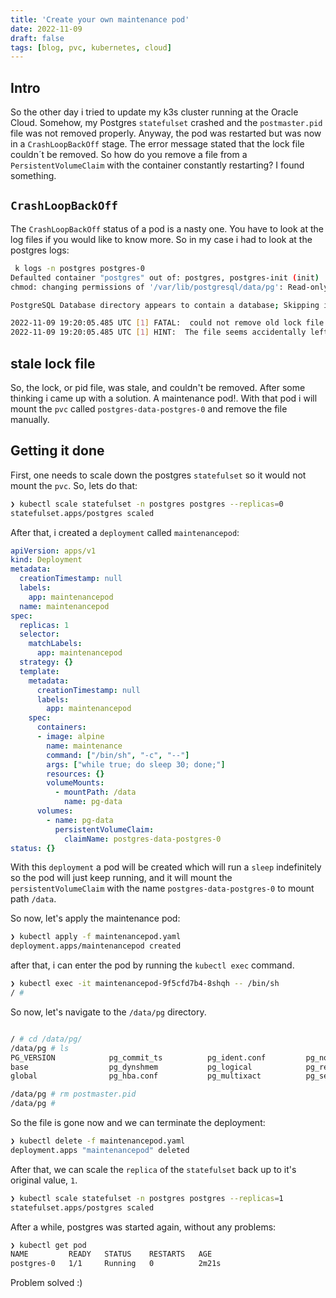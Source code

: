 ```yaml
---
title: 'Create your own maintenance pod'
date: 2022-11-09
draft: false
tags: [blog, pvc, kubernetes, cloud]
---
```


Intro
-----

So the other day i tried to update my k3s cluster running at the Oracle Cloud. Somehow, my Postgres `statefulset` crashed and the `postmaster.pid` file was not removed properly. Anyway, the pod was restarted but was now in a `CrashLoopBackOff` stage. The error message stated that the lock file couldn´t be removed. So how do you remove a file from a `PersistentVolumeClaim` with the container constantly restarting? I found something.

## `CrashLoopBackOff`

The `CrashLoopBackOff` status of a pod is a nasty one. You have to look at the log files if you would like to know more. So in my case i had to look at the postgres logs:

```bash
 k logs -n postgres postgres-0
Defaulted container "postgres" out of: postgres, postgres-init (init)
chmod: changing permissions of '/var/lib/postgresql/data/pg': Read-only file system

PostgreSQL Database directory appears to contain a database; Skipping initialization

2022-11-09 19:20:05.485 UTC [1] FATAL:  could not remove old lock file "postmaster.pid": Read-only file system
2022-11-09 19:20:05.485 UTC [1] HINT:  The file seems accidentally left over, but it could not be removed. Please remove the file by hand and try again.
```

## stale lock file

So, the lock, or pid file, was stale, and couldn't be removed. After some thinking i came up with a solution. A maintenance pod!. With that pod i will mount the `pvc` called `postgres-data-postgres-0` and remove the file manually.

## Getting it done

First, one needs to scale down the postgres `statefulset` so it would not mount the `pvc`. So, lets do that:

```bash
❯ kubectl scale statefulset -n postgres postgres --replicas=0
statefulset.apps/postgres scaled
```

After that, i created a `deployment` called `maintenancepod`:

```yaml
apiVersion: apps/v1
kind: Deployment
metadata:
  creationTimestamp: null
  labels:
    app: maintenancepod
  name: maintenancepod
spec:
  replicas: 1
  selector:
    matchLabels:
      app: maintenancepod
  strategy: {}
  template:
    metadata:
      creationTimestamp: null
      labels:
        app: maintenancepod
    spec:
      containers:
      - image: alpine
        name: maintenance
        command: ["/bin/sh", "-c", "--"]
        args: ["while true; do sleep 30; done;"]
        resources: {}
        volumeMounts:
          - mountPath: /data
            name: pg-data
      volumes:
        - name: pg-data
          persistentVolumeClaim:
            claimName: postgres-data-postgres-0
status: {}
```

With this `deployment` a pod will be created which will run a `sleep` indefinitely so the pod will just keep running, and it will mount the `persistentVolumeClaim` with the name `postgres-data-postgres-0` to mount path `/data`.

So now, let's apply the maintenance pod:

```bash
❯ kubectl apply -f maintenancepod.yaml
deployment.apps/maintenancepod created
```

after that, i can enter the pod by running the `kubectl exec` command.

```bash
❯ kubectl exec -it maintenancepod-9f5cfd7b4-8shqh -- /bin/sh
/ # 
```

So now, let's navigate to the `/data/pg` directory.
```bash

/ # cd /data/pg/
/data/pg # ls
PG_VERSION            pg_commit_ts          pg_ident.conf         pg_notify             pg_snapshots          pg_subtrans           pg_wal                postgresql.conf
base                  pg_dynshmem           pg_logical            pg_replslot           pg_stat               pg_tblspc             pg_xact               postmaster.opts
global                pg_hba.conf           pg_multixact          pg_serial             pg_stat_tmp           pg_twophase           postgresql.auto.conf  postmaster.pid

/data/pg # rm postmaster.pid
/data/pg #
```

So the file is gone now and we can terminate the deployment:

```bash
❯ kubectl delete -f maintenancepod.yaml
deployment.apps "maintenancepod" deleted
```

After that, we can scale the `replica` of the `statefulset` back up to it's original value, `1`.

```bash
❯ kubectl scale statefulset -n postgres postgres --replicas=1
statefulset.apps/postgres scaled
```

After a while, postgres was started again, without any problems:

```bash
❯ kubectl get pod
NAME         READY   STATUS    RESTARTS   AGE
postgres-0   1/1     Running   0          2m21s
```

Problem solved :)